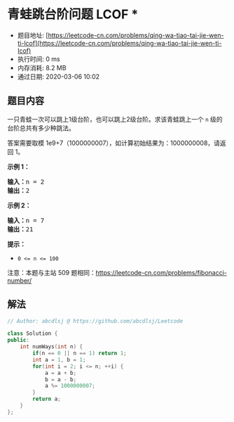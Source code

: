 # 青蛙跳台阶问题  LCOF *
- 题目地址: [https://leetcode-cn.com/problems/qing-wa-tiao-tai-jie-wen-ti-lcof](https://leetcode-cn.com/problems/qing-wa-tiao-tai-jie-wen-ti-lcof)
- 执行时间: 0 ms
- 内存消耗: 8.2 MB
- 通过日期: 2020-03-06 10:02

## 题目内容
<p>一只青蛙一次可以跳上1级台阶，也可以跳上2级台阶。求该青蛙跳上一个 <code>n</code> 级的台阶总共有多少种跳法。</p>

<p>答案需要取模 1e9+7（1000000007），如计算初始结果为：1000000008，请返回 1。</p>

<p><strong>示例 1：</strong></p>

<pre><strong>输入：</strong>n = 2
<strong>输出：</strong>2
</pre>

<p><strong>示例 2：</strong></p>

<pre><strong>输入：</strong>n = 7
<strong>输出：</strong>21
</pre>

<p><strong>提示：</strong></p>

<ul>
	<li><code>0 <= n <= 100</code></li>
</ul>

<p>注意：本题与主站 509 题相同：<a href="https://leetcode-cn.com/problems/fibonacci-number/">https://leetcode-cn.com/problems/fibonacci-number/</a></p>




## 解法
```cpp
// Author: abcdlsj @ https://github.com/abcdlsj/Leetcode

class Solution {
public:
    int numWays(int n) {
        if(n == 0 || n == 1) return 1;
        int a = 1, b = 1;
        for(int i = 2; i <= n; ++i) {
            a = a + b;
            b = a - b;
            a %= 1000000007;
        }
        return a;
    }
};

```